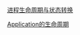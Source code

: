 [进程生命周期与状态转换](https://blog.csdn.net/onafioo/article/details/50997491)

[Application的生命周期](https://blog.csdn.net/menglele1314/article/details/51381213)

